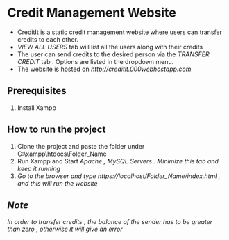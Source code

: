 # Credit Management Website


<ul>
	<li> CreditIt is a static credit management website where users can transfer credits to each other.
	<li> <i> VIEW ALL USERS</i> tab will list all the users along with their credits
	<li> The user can send credits to the desired person via the <i> TRANSFER CREDIT</i> tab . Options are listed in the dropdown menu.
	<li> The website is hosted on <i> http://creditit.000webhostapp.com </i>
</ul>

## Prerequisites
<ol>
<li> Install Xampp
</ol>


## How to run the project
<ol>
<li> Clone the project and paste the folder under C:\xampp\htdocs\Folder_Name
<li> Run Xampp and Start <i> Apache <i> , <i> MySQL <i> Servers . Minimize this tab and keep it running
<li> Go to the browser and type https://localhost/Folder_Name/index.html , and this will run the website
</ol>

## Note
In order to transfer credits , the balance of the sender has to be greater than zero , otherwise it will give an error